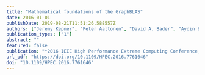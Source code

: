 ```yaml
---
title: "Mathematical foundations of the GraphBLAS"
date: 2016-01-01
publishDate: 2019-08-21T11:51:26.588557Z
authors: ["Jeremy Kepner", "Peter Aaltonen", "David A. Bader", "Aydin Buluç", "Franz Franchetti", "John R. Gilbert", "Dylan Hutchison", "Manoj Kumar", "Andrew Lumsdaine", "Henning Meyerhenke", "Scott McMillan", "Carl Yang", "John D. Owens", "Marcin Zalewski", "Timothy G. Mattson", "José E. Moreira"]
publication_types: ["1"]
abstract: ""
featured: false
publication: "*2016 IEEE High Performance Extreme Computing Conference, HPEC 2016, Waltham, MA, USA, September 13-15, 2016*"
url_pdf: "https://doi.org/10.1109/HPEC.2016.7761646"
doi: "10.1109/HPEC.2016.7761646"
---
```


